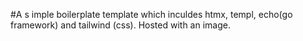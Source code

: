 #A s imple boilerplate template which inculdes htmx, templ, echo(go framework) and tailwind (css). Hosted with an image.